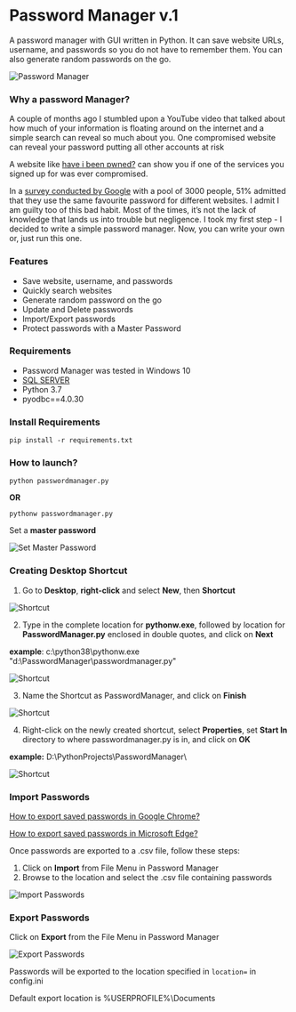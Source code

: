 # Password Manager v.1
A  password manager with GUI written in Python. It can save website URLs, username, and passwords so you do not have to remember them. You can also generate random passwords on the go.

<img src="https://github.com/shine-jayakumar/Password-Manager-In-Python/blob/main/ReadMe_Images/passwordmanager.png" alt="Password Manager"/>

### Why a password Manager?
A couple of months ago I stumbled upon a YouTube video that talked about how much of your information is floating around on the internet and a simple search can reveal so much about you. One compromised website can reveal your password putting all other accounts at risk

A website like [have i been pwned?](https://haveibeenpwned.com/ "have i been pwned?") can show you if one of the services you signed up for was ever compromised. 

In a [survey conducted by Google](https://www.infosecurity-magazine.com/news/google-survey-finds-two-users/ "survey conducted by Google") with a pool of 3000 people, 51% admitted that they use the same favourite password for different websites.
I admit I am guilty too of this bad habit. Most of the times, it’s not the lack of knowledge that lands us into trouble but negligence.
I took my first step - I decided to write a simple password manager. Now, you can write your own or, just run this one.

### Features
- Save website, username, and passwords
- Quickly search websites
- Generate random password on the go
- Update and Delete passwords
- Import/Export passwords
- Protect passwords with a Master Password

### Requirements
- Password Manager was tested in Windows 10
- [SQL SERVER](https://www.microsoft.com/en-in/sql-server/sql-server-downloads "SQL SERVER")
- Python 3.7
- pyodbc==4.0.30

### Install Requirements
`pip install -r requirements.txt`

### How to launch?
`python passwordmanager.py` 

**OR**

`pythonw passwordmanager.py`

Set a **master password**

<img src="https://github.com/shine-jayakumar/Password-Manager-In-Python/blob/main/ReadMe_Images/setmasterpassword.JPG" alt="Set Master Password"/>

### Creating Desktop Shortcut
1. Go to **Desktop**, **right-click** and select **New**, then **Shortcut**
<img src="https://github.com/shine-jayakumar/Password-Manager-In-Python/blob/main/ReadMe_Images/shortcut_1.JPG" alt="Shortcut"/>

2. Type in the complete location for **pythonw.exe**, followed by location for **PasswordManager.py** enclosed in double quotes, 
and click on **Next**

**example**: 
c:\python38\pythonw.exe "d:\PasswordManager\passwordmanager.py"

<img src="https://github.com/shine-jayakumar/Password-Manager-In-Python/blob/main/ReadMe_Images/shortcut_2.JPG" alt="Shortcut"/>

3. Name the Shortcut as PasswordManager, and click on **Finish**
<img src="https://github.com/shine-jayakumar/Password-Manager-In-Python/blob/main/ReadMe_Images/shortcut_3.JPG" alt="Shortcut"/>

4. Right-click on the newly created shortcut, select **Properties**, set **Start In** directory to where passwordmanager.py is in, and click on **OK**

**example:** D:\PythonProjects\PasswordManager\

<img src="https://github.com/shine-jayakumar/Password-Manager-In-Python/blob/main/ReadMe_Images/shortcut_4.JPG" alt="Shortcut"/>

### Import Passwords
[How to export saved passwords in Google Chrome?](https://support.google.com/chrome/answer/95606?co=GENIE.Platform%3DDesktop&hl=en "articles for instructions on exporting your passwords from Google Chrome")

[How to export saved passwords in Microsoft Edge?](https://support.nordpass.com/hc/en-us/articles/360005501797-How-to-export-passwords-from-Edge- "How to export saved passwords in Microsoft Edge?")

Once passwords are exported to a .csv file, follow these steps:

1. Click on **Import** from File Menu in Password Manager
2. Browse to the location and select the .csv file containing passwords

<img src="https://github.com/shine-jayakumar/Password-Manager-In-Python/blob/main/ReadMe_Images/import.JPG" alt="Import Passwords"/>

### Export Passwords

Click on **Export** from the File Menu in Password Manager

<img src="https://github.com/shine-jayakumar/Password-Manager-In-Python/blob/main/ReadMe_Images/export.JPG" alt="Export Passwords"/>

Passwords will be exported to the location specified in 
`location=` 
in config.ini

Default export location is %USERPROFILE%\Documents

